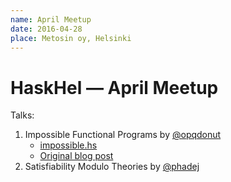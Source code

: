 ```yaml
---
name: April Meetup
date: 2016-04-28
place: Metosin oy, Helsinki
---
```


# HaskHel &mdash; April Meetup

Talks:

1. Impossible Functional Programs by [@opqdonut]
   - [impossible.hs](./impossible.hs)
   - [Original blog post](http://math.andrej.com/2007/09/28/seemingly-impossible-functional-programs/)
2. Satisfiability Modulo Theories by [@phadej]

[@opqdonut]: https://github.com/opqdonut
[@phadej]: https://github.com/phadej
